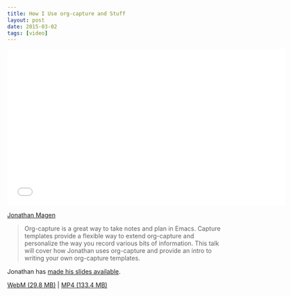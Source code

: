 ```yaml
---
title: How I Use org-capture and Stuff
layout: post
date: 2015-03-02
tags: [video]
---
```


<iframe width="640" height="360" src="//www.youtube.com/embed/KdcXu_RdKI0" frameborder="0" allowfullscreen></iframe>

[Jonathan Magen]

> Org-capture is a great way to take notes and plan in Emacs. Capture
> templates provide a flexible way to extend org-capture and
> personalize the way you record various bits of information. This
> talk will cover how Jonathan uses org-capture and provide an intro
> to writing your own org-capture templates.

Jonathan has [made his slides available].

[WebM (29.8 MB)](https://s3-us-west-2.amazonaws.com/emacsnyc/videos/how-i-use-org-capture-and-stuff.webm) |
[MP4 (133.4 MB)](https://s3-us-west-2.amazonaws.com/emacsnyc/videos/how-i-use-org-capture-and-stuff.mp4)

[Jonathan Magen]: http://yonkeltron.com/
[made his slides available]: /assets/documents/how-i-use-org-capture-and-stuff.pdf
